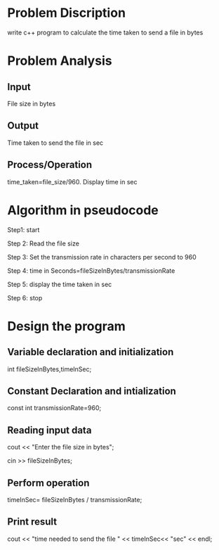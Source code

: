 # Problem Discription
write c++ program to calculate the time taken to send a file in bytes
# Problem Analysis
## Input
File size in bytes
## Output
Time taken to send the file in sec
## Process/Operation
  time_taken=file_size/960.
 Display time in sec
 # Algorithm in pseudocode
 Step1: start

Step 2: Read the file size

Step 3: Set the transmission rate in characters per second to 960

Step 4: time in Seconds=fileSizeInBytes/transmissionRate

Step 5: display the time taken in sec

Step 6: stop

 # Design the program
 ## Variable declaration and initialization
 int fileSizeInBytes,timeInSec;
 ## Constant Declaration and intialization
 const int transmissionRate=960;
 ## Reading input data
 cout << "Enter the file size in bytes";
 
 cin >> fileSizeInBytes;
 ## Perform operation
 timeInSec= fileSizeInBytes / transmissionRate;
 ## Print result
 cout << "time needed to send the file " << timeInSec<< "sec" << endl;
